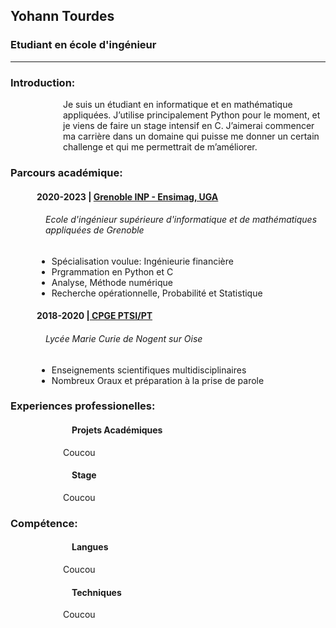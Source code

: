 ## Yohann Tourdes
### Etudiant en école d'ingénieur
---

<div >
    <h3>Introduction:</h3>
    <p style="
        margin-left: 6em;"
    >
        Je suis un étudiant en informatique et en mathématique
        appliquées. J’utilise principalement Python pour le moment, et je
        viens de faire un stage intensif en C. J’aimerai commencer ma
        carrière dans un domaine qui puisse me donner un certain
        challenge et qui me permettrait de m’améliorer.
    </p>
</div>

<div >
    <h3>Parcours académique:</h3>
    <div style="margin-left: 3em;">
        <h4>2020-2023 | <a href="https://ensimag.grenoble-inp.fr/">Grenoble INP - Ensimag, UGA</a></h4>
        <h6 style="margin-left: 1em">Ecole d'ingénieur supérieure d'informatique et de mathématiques appliquées de Grenoble</h6>
        <p> 
        <ul>
            <li>Spécialisation voulue: Ingénieurie financière
            <li>Prgrammation en Python et C
            <li>Analyse, Méthode numérique
            <li>Recherche opérationnelle, Probabilité et Statistique
        </ul>
        </p>
    </div>
    <div style="margin-left: 3em;">
        <h4>2018-2020 |<a href="https://marie-curie-nogent-sur-oise.ac-amiens.fr/"> CPGE PTSI/PT</a></h4>
        <h6 style="margin-left: 1em">Lycée Marie Curie de Nogent sur Oise</h6>
        <p> 
        <ul>
            <li>Enseignements scientifiques multidisciplinaires
            <li>Nombreux Oraux et préparation à la prise de parole
        </ul>
        </p>
    </div>
</div>

<div >
    <h3>Experiences professionelles:</h3>
    <div style="
        margin-left: 6em;"
    >
        <h4 style="margin-left: 1em;" >Projets Académiques</h4>
        <p>Coucou</p>
    </div>
    <div style="
        margin-left: 6em;"
    >
        <h4 style="margin-left: 1em;" >Stage</h4>
        <p>Coucou</p>
    </div>
</div>

<div >
    <h3>Compétence:</h3>
    <div style="
        margin-left: 6em;"
    >
        <h4 style="margin-left: 1em;" >Langues</h4>
        <p>Coucou</p>
    </div>
    <div style="
        margin-left: 6em;"
    >
        <h4 style="margin-left: 1em;" >Techniques</h4>
        <p>Coucou</p>
    </div>
</div>
